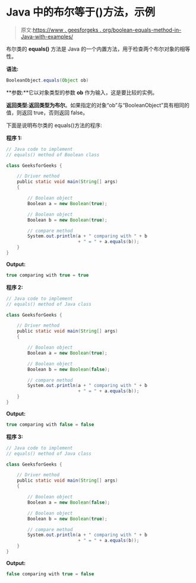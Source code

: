 # Java 中的布尔等于()方法，示例

> 原文:[https://www . geesforgeks . org/boolean-equals-method-in-Java-with-examples/](https://www.geeksforgeeks.org/boolean-equals-method-in-java-with-examples/)

布尔类的 **equals()** 方法是 Java 的一个内置方法，用于检查两个布尔对象的相等性。

**语法:**

```java
BooleanObject.equals(Object ob)
```

**参数:**它以对象类型的参数 **ob** 作为输入，这是要比较的实例。

**返回类型:**返回类型为**布尔**。如果指定的对象“ob”与“BooleanObject”具有相同的值，则返回 true，否则返回 false。

下面是说明布尔类的 equals()方法的程序:

**程序 1:**

```java
// Java code to implement
// equals() method of Boolean class

class GeeksforGeeks {

    // Driver method
    public static void main(String[] args)
    {

        // Boolean object
        Boolean a = new Boolean(true);

        // Boolean object
        Boolean b = new Boolean(true);

        // compare method
        System.out.println(a + " comparing with " + b
                           + " = " + a.equals(b));
    }
}
```

**Output:**

```java
true comparing with true = true

```

**程序 2:**

```java
// Java code to implement
// equals() method of Java class

class GeeksforGeeks {

    // Driver method
    public static void main(String[] args)
    {

        // Boolean object
        Boolean a = new Boolean(true);

        // Boolean object
        Boolean b = new Boolean(false);

        // compare method
        System.out.println(a + " comparing with " + b
                           + " = " + a.equals(b));
    }
}
```

**Output:**

```java
true comparing with false = false

```

**程序 3:**

```java
// Java code to implement
// equals() method of Java class

class GeeksforGeeks {

    // Driver method
    public static void main(String[] args)
    {

        // Boolean object
        Boolean a = new Boolean(false);

        // Boolean object
        Boolean b = new Boolean(true);

        // compare method
        System.out.println(a + " comparing with " + b
                           + " = " + a.equals(b));
    }
}
```

**Output:**

```java
false comparing with true = false

```